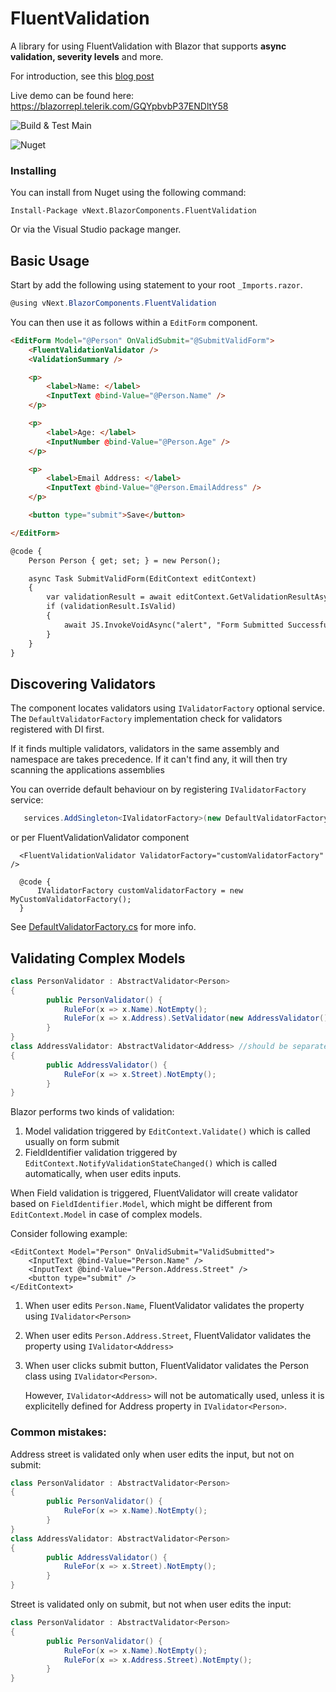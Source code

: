 # FluentValidation
A library for using FluentValidation with Blazor that supports **async validation, severity levels** and more.

For introduction, see this [blog post](https://blog.vyvojari.dev/advanced-validation-in-blazor-using-fluentvalidation/)

Live demo can be found here: https://blazorrepl.telerik.com/GQYpbvbP37ENDltY58

![Build & Test Main](https://github.com/Liero/vNext.BlazorComponents.FluentValidation/workflows/Build%20&%20Test%20Main/badge.svg)

![Nuget](https://img.shields.io/nuget/v/vNext.BlazorComponents.FluentValidation.svg)



### Installing

You can install from Nuget using the following command:

`Install-Package vNext.BlazorComponents.FluentValidation`

Or via the Visual Studio package manger.

## Basic Usage
Start by add the following using statement to your root `_Imports.razor`.

```csharp
@using vNext.BlazorComponents.FluentValidation
```

You can then use it as follows within a `EditForm` component.

```html
<EditForm Model="@Person" OnValidSubmit="@SubmitValidForm">
    <FluentValidationValidator />
    <ValidationSummary />

    <p>
        <label>Name: </label>
        <InputText @bind-Value="@Person.Name" />
    </p>

    <p>
        <label>Age: </label>
        <InputNumber @bind-Value="@Person.Age" />
    </p>

    <p>
        <label>Email Address: </label>
        <InputText @bind-Value="@Person.EmailAddress" />
    </p>

    <button type="submit">Save</button>

</EditForm>

@code {
    Person Person { get; set; } = new Person();

    async Task SubmitValidForm(EditContext editContext)
    {
        var validationResult = await editContext.GetValidationResultAsync(); //make sure async valiation completes
        if (validationResult.IsValid)
        {
            await JS.InvokeVoidAsync("alert", "Form Submitted Successfully!");
        }
    }
}
```

## Discovering Validators
The component locates validators using `IValidatorFactory` optional service.
The `DefaultValidatorFactory` implementation check for validators registered with DI first.

If it finds multiple validators, validators in the same assembly and namespace are takes precedence. 
If it can't find any, it will then try scanning the applications assemblies

You can override default behaviour on by registering `IValidatorFactory` service:

```csharp
   services.AddSingleton<IValidatorFactory>(new DefaultValidatorFactory { DisableAssemblyScanning = false })
```

or per FluentValidationValidator component
```razor
  <FluentValidationValidator ValidatorFactory="customValidatorFactory" />

  @code {
      IValidatorFactory customValidatorFactory = new MyCustomValidatorFactory();
  }
```

 See [DefaultValidatorFactory.cs](vNext.BlazorComponents.FluentValidation\DefaultValidatorFactory.cs) for more info.

## Validating Complex Models

```csharp
class PersonValidator : AbstractValidator<Person>
{
        public PersonValidator() {
            RuleFor(x => x.Name).NotEmpty();
            RuleFor(x => x.Address).SetValidator(new AddressValidator()); //must be set explicitelly
        }
}
class AddressValidator: AbstractValidator<Address> //should be separate class
{
        public AddressValidator() {
            RuleFor(x => x.Street).NotEmpty();
        }  
}
```

Blazor performs two kinds of validation:

1. Model validation triggered by `EditContext.Validate()` which is called usually on form submit
2. FieldIdentifier validation triggered by `EditContext.NotifyValidationStateChanged()` which is called automatically, when user edits inputs.

When Field validation is triggered, FluentValidator will create validator based on `FieldIdentifier.Model`, which might be different from `EditContext.Model` in case of complex models.

Consider following example:

```razor
<EditContext Model="Person" OnValidSubmit="ValidSubmitted">
    <InputText @bind-Value="Person.Name" />
    <InputText @bind-Value="Person.Address.Street" />
    <button type="submit" />
</EditContext>
```

1. When user edits `Person.Name`, FluentValidator validates the property using `IValidator<Person>`
2. When user edits `Person.Address.Street`,  FluentValidator validates the property using `IValidator<Address>`
3. When user clicks submit button,  FluentValidator validates the Person class using `IValidator<Person>`.

   However, `IValidator<Address>` will not be automatically used, unless it is explicitelly defined for Address property in `IValidator<Person>`.

### Common mistakes:

Address street is validated only when user edits the input, but not on submit:
```csharp
class PersonValidator : AbstractValidator<Person>
{
        public PersonValidator() {
            RuleFor(x => x.Name).NotEmpty();
        }
}
class AddressValidator: AbstractValidator<Person>
{
        public AddressValidator() {
            RuleFor(x => x.Street).NotEmpty();
        }  
}
```

Street is validated only on submit, but not when user edits the input:
```csharp
class PersonValidator : AbstractValidator<Person>
{
        public PersonValidator() {
            RuleFor(x => x.Name).NotEmpty();
            RuleFor(x => x.Address.Street).NotEmpty();
        }
}
```
